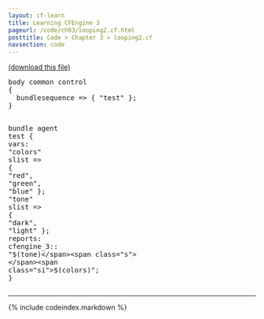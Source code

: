 ```yaml
---
layout: cf-learn
title: Learning CFEngine 3
pageurl: /code/ch03/looping2.cf.html
posttitle: Code > Chapter 3 > looping2.cf
navsection: code
---
```


[(download this file)](https://raw.github.com/zzamboni/cf-learn.info/master/src/ch03/looping2.cf)

<div class="highlight"><pre><span class="k">body</span> <span class="k">common</span> <span class="k">control</span>
<span class="p">{</span>
  <span class="kr">bundlesequence</span> <span class="o">=&gt;</span> <span class="p">{</span> <span class="s">&quot;test&quot;</span> <span class="p">};</span>
<span class="p">}</span>

<span class="k">bundle</span> <span class="k">agent</span> <span class="nf">test</span>
<span class="p">{</span>
<span class="kd">vars</span><span class="p">:</span>
  <span class="p">&quot;</span><span class="nv">colors</span><span class="p">&quot;</span> <span class="kt">slist</span> <span class="o">=&gt;</span> <span class="p">{</span> <span class="s">&quot;red&quot;</span><span class="p">,</span> <span class="s">&quot;green&quot;</span><span class="p">,</span> <span class="s">&quot;blue&quot;</span> <span class="p">};</span>
  <span class="p">&quot;</span><span class="nv">tone</span><span class="p">&quot;</span>   <span class="kt">slist</span> <span class="o">=&gt;</span> <span class="p">{</span> <span class="s">&quot;dark&quot;</span><span class="p">,</span> <span class="s">&quot;light&quot;</span> <span class="p">};</span>
<span class="kd">reports</span><span class="p">:</span>
  <span class="nc">cfengine_3</span><span class="p">::</span>
    <span class="s">&quot;</span><span class="si">$(tone)</span><span class="s"> </span><span class="si">$(colors)</span><span class="s">&quot;</span><span class="p">;</span>
<span class="p">}</span>
</pre></div>


----

{% include codeindex.markdown %}
